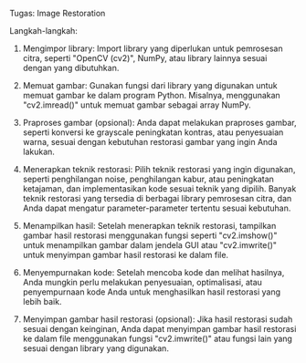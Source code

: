 Tugas: Image Restoration

Langkah-langkah:
1. Mengimpor library: Import library yang diperlukan untuk pemrosesan citra, seperti "OpenCV (cv2)", NumPy, atau library lainnya sesuai dengan yang dibutuhkan.

2. Memuat gambar: Gunakan fungsi dari library yang digunakan untuk memuat gambar ke dalam program Python. Misalnya, menggunakan "cv2.imread()" untuk memuat gambar sebagai array NumPy.

3. Praproses gambar (opsional): Anda dapat melakukan praproses gambar, seperti konversi ke grayscale peningkatan kontras, atau penyesuaian warna, sesuai dengan kebutuhan restorasi gambar yang ingin Anda lakukan.

4. Menerapkan teknik restorasi: Pilih teknik restorasi yang ingin digunakan, seperti penghilangan noise, penghilangan kabur, atau peningkatan ketajaman, dan implementasikan kode sesuai teknik yang dipilih. Banyak teknik restorasi yang tersedia di berbagai library pemrosesan citra, dan Anda dapat mengatur parameter-parameter tertentu sesuai kebutuhan.

5. Menampilkan hasil: Setelah menerapkan teknik restorasi, tampilkan gambar hasil restorasi menggunakan fungsi seperti "cv2.imshow()" untuk menampilkan gambar dalam jendela GUI atau "cv2.imwrite()" untuk menyimpan gambar hasil restorasi ke dalam file.

6. Menyempurnakan kode: Setelah mencoba kode dan melihat hasilnya, Anda mungkin perlu melakukan penyesuaian, optimalisasi, atau penyempurnaan kode Anda untuk menghasilkan hasil restorasi yang lebih baik.

7. Menyimpan gambar hasil restorasi (opsional): Jika hasil restorasi sudah sesuai dengan keinginan, Anda dapat menyimpan gambar hasil restorasi ke dalam file menggunakan fungsi "cv2.imwrite()" atau fungsi lain yang sesuai dengan library yang digunakan.